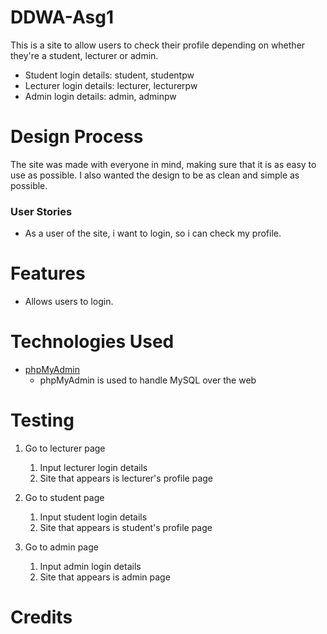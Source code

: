 # DDWA-Asg1
This is a site to allow users to check their profile depending on whether they're a student, lecturer or admin.  
- Student login details: student, studentpw  
- Lecturer login details: lecturer, lecturerpw  
- Admin login details: admin, adminpw  

# Design Process
The site was made with everyone in mind, making sure that it is as easy to use as possible. I also wanted the design to be as clean and simple as possible. 
### User Stories
- As a user of the site, i want to login, so i can check my profile.

# Features
- Allows users to login.

# Technologies Used
- [phpMyAdmin](https://www.phpmyadmin.net/)
    - phpMyAdmin is used to handle MySQL over the web

# Testing
1. Go to lecturer page
    1. Input lecturer login details
    2. Site that appears is lecturer's profile page

2. Go to student page
    1. Input student login details
    2. Site that appears is student's profile page

3. Go to admin page
    1. Input admin login details
    2. Site that appears is admin page
   
# Credits

